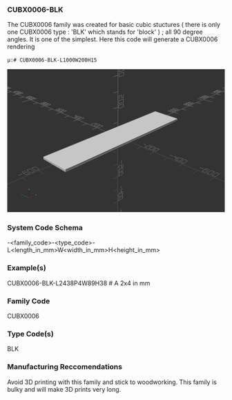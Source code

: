 ### CUBX0006-BLK
The CUBX0006 family was created for basic cubic stuctures ( there is only one CUBX0006 type : 'BLK' which stands for 'block' ) ; all 90 degree angles. It is one of the simplest. Here this code will generate a CUBX0006 rendering

    μ:# CUBX0006-BLK-L1000W200H15
    
![Alt Text](resources/CUBX0006-BLK-L1000W200H15.png)



### System Code Schema
<namespace>-<family_code>-<type_code>-L<length_in_mm>W<width_in_mm>H<height_in_mm>

### Example(s)
CUBX0006-BLK-L2438P4W89H38 # A 2x4 in mm

### Family Code
CUBX0006

### Type Code(s)
BLK

### Manufacturing Reccomendations
Avoid 3D printing with this family and stick to woodworking. This family is bulky and will make 3D prints very long.
